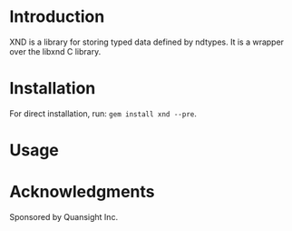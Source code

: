 # Introduction

XND is a library for storing typed data defined by ndtypes. It is a wrapper
over the libxnd C library.

# Installation

For direct installation, run: `gem install xnd --pre`.

# Usage

# Acknowledgments

Sponsored by Quansight Inc.
